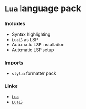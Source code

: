 # `Lua` language pack

### Includes

- Syntax highlighting
- `LuaLS` as LSP
- Automatic LSP installation
- Automatic LSP setup

### Imports

- `stylua` formatter pack

### Links

- [`Lua`](https://www.lua.org)
- [`LuaLS`](https://github.com/LuaLS/lua-language-server)
